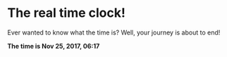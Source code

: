 # The real time clock!

Ever wanted to know what the time is? Well, your journey is about to end!

**The time is Nov 25, 2017, 06:17**